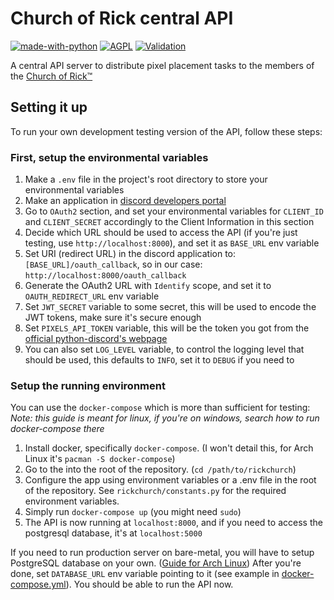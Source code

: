 # Church of Rick central API

[![made-with-python](https://img.shields.io/badge/Made%20with-Python%203.8+-ffe900.svg?longCache=true&style=flat-square&colorB=00a1ff&logo=python&logoColor=88889e)](https://www.python.org/)
[![AGPL](https://img.shields.io/badge/Licensed%20under-AGPL-red.svg?style=flat-square)](./LICENSE)
[![Validation](https://github.com/ItsDrike/rickchurch/actions/workflows/validation.yaml/badge.svg)](https://github.com/ItsDrike/rickchurch/actions/workflows/validation.yaml?style=flat-square)

A central API server to distribute pixel placement tasks to the members of the
[Church of Rick™](https://pixel-tasks.scoder12.repl.co)

## Setting it up

To run your own development testing version of the API, follow these steps:

### First, setup the environmental variables

1. Make a `.env` file in the project's root directory to store your environmental variables
2. Make an application in [discord developers portal](https://discord.com/developers/applications)
3. Go to `OAuth2` section, and set your environmental variables for `CLIENT_ID` and `CLIENT_SECRET` accordingly to the Client Information in this section
4. Decide which URL should be used to access the API (if you're just testing, use `http://localhost:8000`), and set it as `BASE_URL` env variable
5. Set URI (redirect URL) in the discord application to: `[BASE_URL]/oauth_callback`, so in our case: `http://localhost:8000/oauth_callback`
6. Generate the OAuth2 URL with `Identify` scope, and set it to `OAUTH_REDIRECT_URL` env variable
7. Set `JWT_SECRET` variable to some secret, this will be used to encode the JWT tokens, make sure it's secure enough
8. Set `PIXELS_API_TOKEN` variable, this will be the token you got from the [official python-discord's webpage](https://pixels.pythondiscord.com/info/)
9. You can also set `LOG_LEVEL` variable, to control the logging level that should be used, this defaults to `INFO`, set it to `DEBUG` if you need to

### Setup the running environment

You can use the `docker-compose` which is more than sufficient for testing:
_Note: this guide is meant for linux, if you're on windows, search how to run docker-compose there_

1. Install docker, specifically `docker-compose`. (I won't detail this, for Arch Linux it's `pacman -S docker-compose`)
2. Go to the into the root of the repository. (`cd /path/to/rickchurch`)
3. Configure the app using environment variables or a .env file in the root of the repository.
   See `rickchurch/constants.py` for the required environment variables.
4. Simply run `docker-compose up` (you might need `sudo`)
5. The API is now running at `localhost:8000`, and if you need to access the postgresql database, it's at `localhost:5000`

If you need to run production server on bare-metal, you will have to setup PostgreSQL database on your own. ([Guide for Arch Linux](https://wiki.archlinux.org/title/PostgreSQL))
After you're done, set `DATABASE_URL` env variable pointing to it (see example in [docker-compose.yml](docker-compose.yml)).
You should be able to run the API now.
